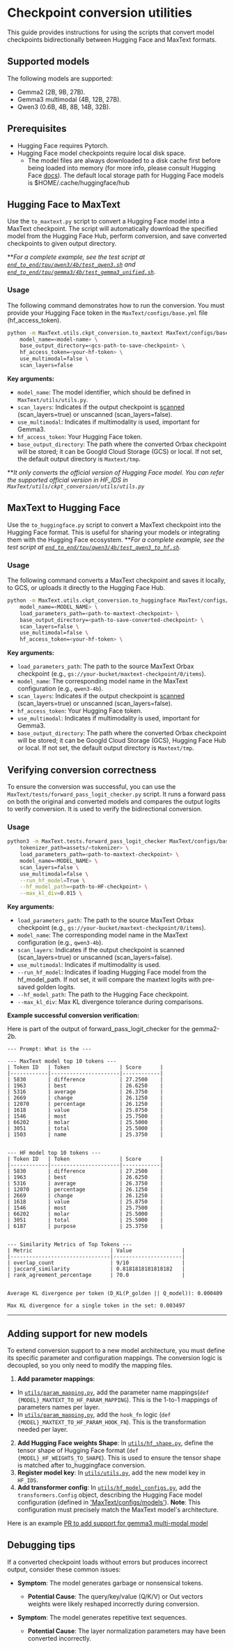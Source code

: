 # Checkpoint conversion utilities

This guide provides instructions for using the scripts that convert model checkpoints bidirectionally between Hugging Face and MaxText formats.

## Supported models

The following models are supported:

- Gemma2 (2B, 9B, 27B).
- Gemma3 multimodal (4B, 12B, 27B).
- Qwen3 (0.6B, 4B, 8B, 14B, 32B).

## Prerequisites
- Hugging Face requires Pytorch.
- Hugging Face model checkpoints require local disk space.
  - The model files are always downloaded to a disk cache first before being loaded into memory (for more info, please consult Hugging Face [docs](https://huggingface.co/docs/accelerate/en/concept_guides/big_model_inference)). The default local storage path for Hugging Face models is $HOME/.cache/huggingface/hub

## Hugging Face to MaxText

Use the `to_maxtext.py` script to convert a Hugging Face model into a MaxText checkpoint. The script will automatically download the specified model from the Hugging Face Hub, perform conversion, and save converted checkpoints to given output directory.

\*\**For a complete example, see the test script at [`end_to_end/tpu/qwen3/4b/test_qwen3.sh`](../../../end_to_end/tpu/qwen3/4b/test_qwen3.sh) and [`end_to_end/tpu/gemma3/4b/test_gemma3_unified.sh`](../../../end_to_end/tpu/gemma3/4b/test_gemma3_unified.sh).*

### Usage

The following command demonstrates how to run the conversion. You must provide your Hugging Face token in the `MaxText/configs/base.yml` file (hf_access_token).

```bash
python -m MaxText.utils.ckpt_conversion.to_maxtext MaxText/configs/base.yml \
    model_name=<model-name> \
    base_output_directory=<gcs-path-to-save-checkpoint> \
    hf_access_token=<your-hf-token> \
    use_multimodal=false \
    scan_layers=false
```

**Key arguments:**

  * `model_name`: The model identifier, which should be defined in `MaxText/utils/utils.py`.
  * `scan_layers`: Indicates if the output checkpoint is [scanned](https://github.com/AI-Hypercomputer/maxtext/blob/main/getting_started/checkpoints.md) (scan_layers=true) or unscanned (scan_layers=false).
  * `use_multimodal`: Indicates if multimodality is used, important for Gemma3.
  * `hf_access_token`: Your Hugging Face token.
  * `base_output_directory`: The path where the converted Orbax checkpoint will be stored; it can be Googld Cloud Storage (GCS) or local. If not set, the default output directory is `Maxtext/tmp`.

\*\**It only converts the official version of Hugging Face model. You can refer the supported official version in HF_IDS in `MaxText/utils/ckpt_conversion/utils/utils.py`*

## MaxText to Hugging Face

Use the `to_huggingface.py` script to convert a MaxText checkpoint into the Hugging Face format. This is useful for sharing your models or integrating them with the Hugging Face ecosystem.
\*\**For a complete example, see the test script at [`end_to_end/tpu/qwen3/4b/test_qwen3_to_hf.sh`](../../../end_to_end/tpu/qwen3/4b/test_qwen3_to_hf.sh).*

### Usage

The following command converts a MaxText checkpoint and saves it locally, to GCS, or uploads it directly to the Hugging Face Hub.

```bash
python -m MaxText.utils.ckpt_conversion.to_huggingface MaxText/configs/base.yml \
    model_name=<MODEL_NAME> \
    load_parameters_path=<path-to-maxtext-checkpoint> \
    base_output_directory=<path-to-save-converted-checkpoint> \
    scan_layers=false \
    use_multimodal=false \
    hf_access_token=<your-hf-token> \
```

**Key arguments:**

  * `load_parameters_path`: The path to the source MaxText Orbax checkpoint (e.g., `gs://your-bucket/maxtext-checkpoint/0/items`).
  * `model_name`: The corresponding model name in the MaxText configuration (e.g., `qwen3-4b`).
  * `scan_layers`: Indicates if the output checkpoint is [scanned](https://github.com/AI-Hypercomputer/maxtext/blob/main/getting_started/checkpoints.md)  (scan_layers=true) or unscanned (scan_layers=false).
  * `hf_access_token`: Your Hugging Face token.
  * `use_multimodal`: Indicates if multimodality is used, important for Gemma3.
  * `base_output_directory`: The path where the converted Orbax checkpoint will be stored; it can be Googld Cloud Storage (GCS), Hugging Face Hub or local. If not set, the default output directory is `Maxtext/tmp`.


## Verifying conversion correctness

To ensure the conversion was successful, you can use the `MaxText/tests/forward_pass_logit_checker.py` script. It runs a forward pass on both the original and converted models and compares the output logits to verify conversion. It is used to verify the bidirectional conversion. 

### Usage

```bash
python3 -m MaxText.tests.forward_pass_logit_checker MaxText/configs/base.yml \
    tokenizer_path=assets/<tokenizer> \
    load_parameters_path=<path-to-maxtext-checkpoint> \
    model_name=<MODEL_NAME> \
    scan_layers=false \
    use_multimodal=false \
    --run_hf_model=True \
    --hf_model_path=<path-to-HF-checkpoint> \
    --max_kl_div=0.015 \
```

**Key arguments:**

  * `load_parameters_path`: The path to the source MaxText Orbax checkpoint (e.g., `gs://your-bucket/maxtext-checkpoint/0/items`).
  * `model_name`: The corresponding model name in the MaxText configuration (e.g., `qwen3-4b`).
  * `scan_layers`: Indicates if the output checkpoint is scanned (scan_layers=true) or unscanned (scan_layers=false).
  * `use_multimodal`: Indicates if multimodality is used.
  * `--run_hf_model`: Indicates if loading Hugging Face model from the hf_model_path. If not set, it will compare the maxtext logits with pre-saved golden logits. 
  * `--hf_model_path`: The path to the Hugging Face checkpoint.
  * `--max_kl_div`: Max KL divergence tolerance during comparisons.

**Example successful conversion verification:**

Here is part of the output of forward_pass_logit_checker for the gemma2-2b.

```
--- Prompt: What is the ---

--- MaxText model top 10 tokens ---
| Token ID   | Token                | Score      |
|------------|----------------------|------------|
| 5830       | difference           | 27.2500    |
| 1963       | best                 | 26.6250    |
| 5316       | average              | 26.3750    |
| 2669       | change               | 26.1250    |
| 12070      | percentage           | 26.1250    |
| 1618       | value                | 25.8750    |
| 1546       | most                 | 25.7500    |
| 66202      | molar                | 25.5000    |
| 3051       | total                | 25.5000    |
| 1503       | name                 | 25.3750    |


--- HF model top 10 tokens ---
| Token ID   | Token                | Score      |
|------------|----------------------|------------|
| 5830       | difference           | 27.2500    |
| 1963       | best                 | 26.6250    |
| 5316       | average              | 26.3750    |
| 12070      | percentage           | 26.1250    |
| 2669       | change               | 26.1250    |
| 1618       | value                | 25.8750    |
| 1546       | most                 | 25.7500    |
| 66202      | molar                | 25.5000    |
| 3051       | total                | 25.5000    |
| 6187       | purpose              | 25.3750    |


--- Similarity Metrics of Top Tokens ---
| Metric                         | Value                |
|--------------------------------|----------------------|
| overlap_count                  | 9/10                 |
| jaccard_similarity             | 0.8181818181818182   |
| rank_agreement_percentage      | 70.0                 |


Average KL divergence per token (D_KL(P_golden || Q_model)): 0.000409

Max KL divergence for a single token in the set: 0.003497
```
-----

## Adding support for new models
To extend conversion support to a new model architecture, you must define its specific parameter and configuration mappings. The conversion logic is decoupled, so you only need to modify the mapping files.

1.  **Add parameter mappings**: 
- In [`utils/param_mapping.py`](./utils/param_mapping.py), add the parameter name mappings(`def {MODEL}_MAXTEXT_TO_HF_PARAM_MAPPING`). This is the 1-to-1 mappings of parameters names per layer. 
- In [`utils/param_mapping.py`](./utils/param_mapping.py), add the `hook_fn` logic (`def {MODEL}_MAXTEXT_TO_HF_PARAM_HOOK_FN`). This is the transformation needed per layer. 
2.  **Add Hugging Face weights Shape**: In [`utils/hf_shape.py`](./utils/hf_shape.py), define the tensor shape of Hugging Face format (`def {MODEL}_HF_WEIGHTS_TO_SHAPE`). This is used to ensure the tensor shape is matched after to_huggingface conversion. 
3.  **Register model key**: In [`utils/utils.py`](./utils/utils.py), add the new model key in `HF_IDS`.
4.  **Add transformer config**: In [`utils/hf_model_configs.py`](./utils/hf_model_configs.py), add the `transformers.Config` object, describing the Hugging Face model configuration (defined in ['MaxText/configs/models'](../configs/models)). **Note**: This configuration must precisely match the MaxText model's architecture.

Here is an example [PR to add support for gemma3 multi-modal model](https://github.com/AI-Hypercomputer/maxtext/pull/1983)

## Debugging tips

If a converted checkpoint loads without errors but produces incorrect output, consider these common issues:

  * **Symptom**: The model generates garbage or nonsensical tokens.

      * **Potential Cause**: The query/key/value (Q/K/V) or Out vectors weights were likely reshaped incorrectly during conversion.

  * **Symptom**: The model generates repetitive text sequences.

      * **Potential Cause**: The layer normalization parameters may have been converted incorrectly.